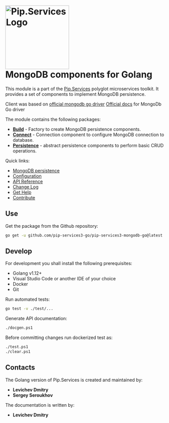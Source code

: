 # <img src="https://uploads-ssl.webflow.com/5ea5d3315186cf5ec60c3ee4/5edf1c94ce4c859f2b188094_logo.svg" alt="Pip.Services Logo" width="200"> <br/> MongoDB components for Golang

This module is a part of the [Pip.Services](http://pipservices.org) polyglot microservices toolkit. It provides a set of components to implement MongoDB persistence.

Client was based on [official mongodb go driver](https://github.com/mongodb/mongo-go-driver)
[Official docs](https://docs.mongodb.com/ecosystem/drivers/go/) for MongoDb Go driver

The module contains the following packages:
- [**Build**](https://godoc.org/github.com/pip-services3-go/pip-services3-mongodb-go/build) -  Factory to create MongoDB persistence components.
- [**Connect**](https://godoc.org/github.com/pip-services3-go/pip-services3-mongodb-go/connect) - Connection component to configure MongoDB connection to database.
- [**Persistence**](https://godoc.org/github.com/pip-services3-go/pip-services3-mongodb-go/persistence) - abstract persistence components to perform basic CRUD operations.

<a name="links"></a> Quick links:

* [MongoDB persistence](https://www.pipservices.org/recipies/mongodb-persistence)
* [Configuration](https://www.pipservices.org/recipies/configuration)
* [API Reference](https://godoc.org/github.com/pip-services3-go/pip-services3-mongodb-go/)
* [Change Log](CHANGELOG.md)
* [Get Help](https://www.pipservices.org/community/help)
* [Contribute](https://www.pipservices.org/community/contribute)

## Use

Get the package from the Github repository:
```bash
go get -u github.com/pip-services3-go/pip-services3-mongodb-go@latest
```

## Develop

For development you shall install the following prerequisites:
* Golang v1.12+
* Visual Studio Code or another IDE of your choice
* Docker
* Git

Run automated tests:
```bash
go test -v ./test/...
```

Generate API documentation:
```bash
./docgen.ps1
```

Before committing changes run dockerized test as:
```bash
./test.ps1
./clear.ps1
```

## Contacts

The Golang version of Pip.Services is created and maintained by:
- **Levichev Dmitry**
- **Sergey Seroukhov**

The documentation is written by:
- **Levichev Dmitry**
